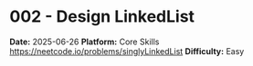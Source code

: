 # 002 - Design LinkedList

**Date:** 2025-06-26
**Platform:** Core Skills https://neetcode.io/problems/singlyLinkedList
**Difficulty:** Easy
